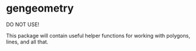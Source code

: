 # gengeometry

DO NOT USE!

This package will contain useful helper functions for working with polygons, lines, and all that.